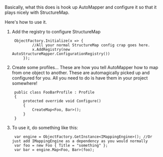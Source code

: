 Basically, what this does is hook up AutoMapper and configure it so that it plays nicely with StructureMap.

Here's how to use it.

1. Add the registry to configure StructureMap 

        ObjectFactory.Initialize(x => { 
                //All your normal StructureMap config crap goes here.
                x.AddRegistry(new AutoStructureMapper.ConfigurationRegistry())
            });

2. Create some profiles... These are how you tell AutoMapper how to map from one object to another. 
These are automagically picked up and configured for you. All you need to do is have them in your project somewhere!

        public class FooBarProfile : Profile
        {
            protected override void Configure()
            {
                CreateMap<Foo, Bar>();
            }
        }

3. To use it, do something like this:

        var engine = ObjectFactory.GetInstance<IMappingEngine>(); //Or just add IMappingEngine as a dependency as you would normally
        var foo = new Foo { Title = "something" };
        var bar = engine.Map<Foo, Bar>(foo);
